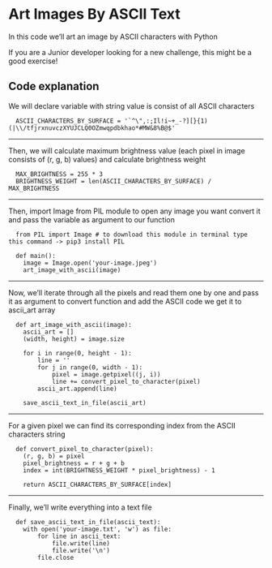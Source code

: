 # Art Images By ASCII Text

In this code we’ll art an image by ASCII characters with Python

If you are a Junior developer looking for a new challenge, this might be a good exercise!

## Code explanation

We will declare variable with string value is consist of all ASCII characters


```batch
  ASCII_CHARACTERS_BY_SURFACE = '`^\",:;Il!i~+_-?][}{1)(|\\/tfjrxnuvczXYUJCLQ0OZmwqpdbkhao*#MW&8%B@$'
```
<hr>

Then, we will calculate maximum brightness value (each pixel in image consists of (r, g, b) values) and calculate brightness weight

```batch
  MAX_BRIGHTNESS = 255 * 3
  BRIGHTNESS_WEIGHT = len(ASCII_CHARACTERS_BY_SURFACE) / MAX_BRIGHTNESS
```
<hr>

Then, import Image from PIL module to open any image you want convert it and pass the variable as argument to our function

```batch
  from PIL import Image # to download this module in terminal type this command -> pip3 install PIL

  def main():
    image = Image.open('your-image.jpeg')
    art_image_with_ascii(image)
```
<hr>

Now, we’ll iterate through all the pixels and read them one by one and pass it as argument to convert function and add the ASCII code we get it to ascii_art array

```batch
  def art_image_with_ascii(image):
    ascii_art = []
    (width, height) = image.size

    for i in range(0, height - 1):
        line = ''
        for j in range(0, width - 1):
            pixel = image.getpixel((j, i))
            line += convert_pixel_to_character(pixel)
        ascii_art.append(line)

    save_ascii_text_in_file(ascii_art)
```
<hr>

For a given pixel we can find its corresponding index from the ASCII characters string

```batch
  def convert_pixel_to_character(pixel):
    (r, g, b) = pixel
    pixel_brightness = r + g + b
    index = int(BRIGHTNESS_WEIGHT * pixel_brightness) - 1

    return ASCII_CHARACTERS_BY_SURFACE[index]
```
<hr>

Finally, we’ll write everything into a text file

```batch
  def save_ascii_text_in_file(ascii_text):
    with open('your-image.txt', 'w') as file:
        for line in ascii_text:
            file.write(line)
            file.write('\n')
        file.close
```
